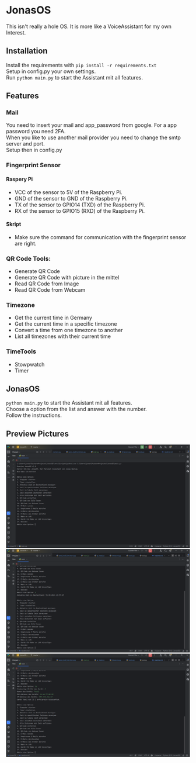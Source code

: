 # JonasOS
This isn't really a hole OS. It is more like a VoiceAssistant for my own Interest.<br>
## Installation
Install the requirements with `pip install -r requirements.txt` <br>
Setup in config.py your own settings. <br>
Run `python main.py` to start the Assistant mit all features. <br>

## Features
### Mail
You need to insert your mail and app_password from google. For a app password you need 2FA. <br>
When you like to use another mail provider you need to change the smtp server and port. <br>
Setup then in config.py

### Fingerprint Sensor
#### Raspery Pi
- VCC of the sensor to 5V of the Raspberry Pi. <br>
- GND of the sensor to GND of the Raspberry Pi. <br>
- TX of the sensor to GPIO14 (TXD) of the Raspberry Pi. <br>
- RX of the sensor to GPIO15 (RXD) of the Raspberry Pi. <br>
#### Skript
- Make sure the command for communication with the fingerprint sensor are right.

### QR Code Tools:
- Generate QR Code
- Generate QR Code with picture in the mittel
- Read QR Code from Image
- Read QR Code from Webcam

### Timezone
- Get the current time in Germany
- Get the current time in a specific timezone
- Convert a time from one timezone to another
- List all timezones with their current time

### TimeTools
- Stowpwatch
- Timer

## JonasOS
`python main.py` to start the Assistant mit all features. <br>
Choose a option from the list and answer with the number. <br>
Follow the instructions. <br>


## Preview Pictures
<img src="preview/jonasos_start.png"> <br>
<img src="preview/example1.png"> <br>
<img src="preview/example2.png"> <br>